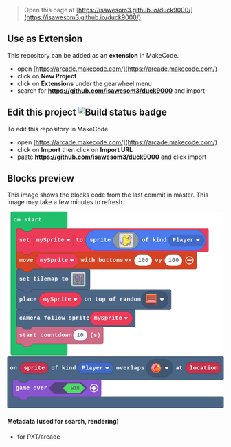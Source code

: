  


> Open this page at [https://isawesom3.github.io/duck9000/](https://isawesom3.github.io/duck9000/)

## Use as Extension

This repository can be added as an **extension** in MakeCode.

* open [https://arcade.makecode.com/](https://arcade.makecode.com/)
* click on **New Project**
* click on **Extensions** under the gearwheel menu
* search for **https://github.com/isawesom3/duck9000** and import

## Edit this project ![Build status badge](https://github.com/isawesom3/duck9000/workflows/MakeCode/badge.svg)

To edit this repository in MakeCode.

* open [https://arcade.makecode.com/](https://arcade.makecode.com/)
* click on **Import** then click on **Import URL**
* paste **https://github.com/isawesom3/duck9000** and click import

## Blocks preview

This image shows the blocks code from the last commit in master.
This image may take a few minutes to refresh.

![A rendered view of the blocks](https://github.com/isawesom3/duck9000/raw/master/.github/makecode/blocks.png)

#### Metadata (used for search, rendering)

* for PXT/arcade
<script src="https://makecode.com/gh-pages-embed.js"></script><script>makeCodeRender("{{ site.makecode.home_url }}", "{{ site.github.owner_name }}/{{ site.github.repository_name }}");</script>

